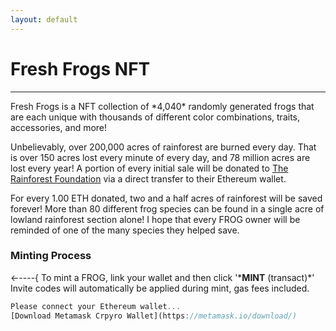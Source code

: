 ```yaml
---
layout: default
---
```

<h1 class="h1">Fresh Frogs NFT</h1>
<hr>
Fresh Frogs is a NFT collection of *4,040* randomly generated frogs that are each unique with thousands of different color combinations, traits, accessories, and more! 

Unbelievably, over 200,000 acres of rainforest are burned every day. That is over 150 acres lost every minute of every day, and 78 million acres are lost every year! A portion of every initial sale will be donated to [The Rainforest Foundation](https://rainforestfoundation.org/) via a direct transfer to their Ethereum wallet.

For every 1.00 ETH donated, two and a half acres of rainforest will be saved forever! More than 80 different frog species can be found in a single acre of lowland rainforest section alone! I hope that every FROG owner will be reminded of one of the many species they helped save.

<h3 class="h3">Minting Process</h3>
←----{ To mint a FROG, link your wallet and then click '*<b>MINT</b> (transact)*'
Invite codes will automatically be applied during mint, gas fees included.

```js
Please connect your Ethereum wallet...
[Download Metamask Crpyro Wallet](https://metamask.io/download/)
```

